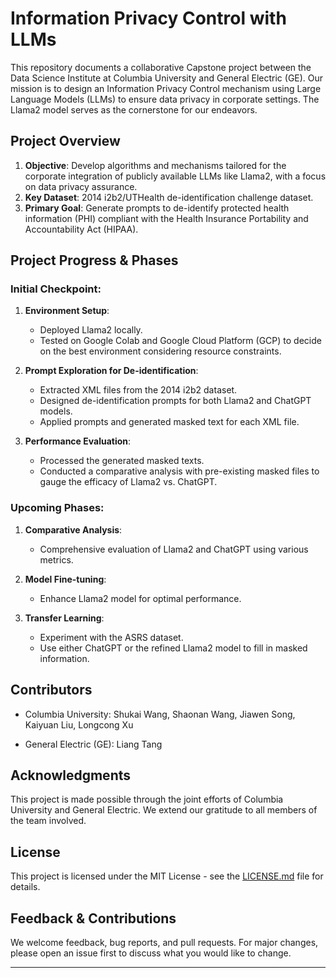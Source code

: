 # Information Privacy Control with LLMs

This repository documents a collaborative Capstone project between the Data Science Institute at Columbia University and General Electric (GE). Our mission is to design an Information Privacy Control mechanism using Large Language Models (LLMs) to ensure data privacy in corporate settings. The Llama2 model serves as the cornerstone for our endeavors.

## Project Overview

1. **Objective**: Develop algorithms and mechanisms tailored for the corporate integration of publicly available LLMs like Llama2, with a focus on data privacy assurance.
2. **Key Dataset**: 2014 i2b2/UTHealth de-identification challenge dataset.
3. **Primary Goal**: Generate prompts to de-identify protected health information (PHI) compliant with the Health Insurance Portability and Accountability Act (HIPAA).

## Project Progress & Phases

### Initial Checkpoint:

1. **Environment Setup**:
   - Deployed Llama2 locally.
   - Tested on Google Colab and Google Cloud Platform (GCP) to decide on the best environment considering resource constraints.

2. **Prompt Exploration for De-identification**:
   - Extracted XML files from the 2014 i2b2 dataset.
   - Designed de-identification prompts for both Llama2 and ChatGPT models.
   - Applied prompts and generated masked text for each XML file.

3. **Performance Evaluation**:
   - Processed the generated masked texts.
   - Conducted a comparative analysis with pre-existing masked files to gauge the efficacy of Llama2 vs. ChatGPT.

### Upcoming Phases:

1. **Comparative Analysis**:
   - Comprehensive evaluation of Llama2 and ChatGPT using various metrics.

2. **Model Fine-tuning**:
   - Enhance Llama2 model for optimal performance.
   
3. **Transfer Learning**:
   - Experiment with the ASRS dataset.
   - Use either ChatGPT or the refined Llama2 model to fill in masked information.

## Contributors

- Columbia University: Shukai Wang, Shaonan Wang, Jiawen Song, Kaiyuan Liu, Longcong Xu

- General Electric (GE): Liang Tang

## Acknowledgments

This project is made possible through the joint efforts of Columbia University and General Electric. We extend our gratitude to all members of the team involved.

## License

This project is licensed under the MIT License - see the [LICENSE.md](LICENSE.md) file for details.

## Feedback & Contributions

We welcome feedback, bug reports, and pull requests. For major changes, please open an issue first to discuss what you would like to change.

---

